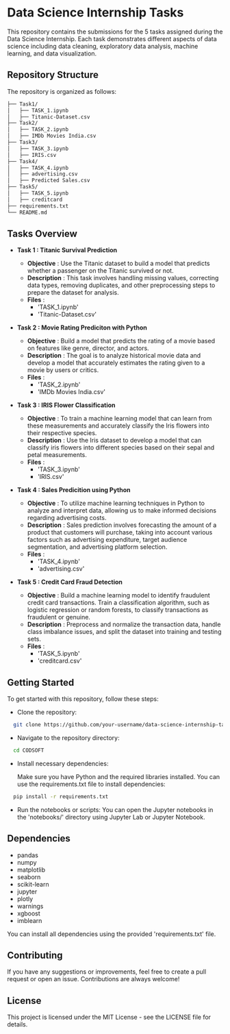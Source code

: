 
# Data Science Internship Tasks

This repository contains the submissions for the 5 tasks assigned during the Data Science Internship. Each task demonstrates different aspects of data science including data cleaning, exploratory data analysis, machine learning, and data visualization.

## Repository Structure

The repository is organized as follows:

```bash
├── Task1/
│   ├── TASK_1.ipynb
│   ├── Titanic-Dataset.csv
├── Task2/
│   ├── TASK_2.ipynb
│   ├── IMDb Movies India.csv
├── Task3/
│   ├── TASK_3.ipynb
│   ├── IRIS.csv
├── Task4/
│   ├── TASK_4.ipynb
│   ├── advertising.csv
│   ├── Predicted Sales.csv
├── Task5/
│   ├── TASK_5.ipynb
│   ├── creditcard
├── requirements.txt
└── README.md
```


## Tasks Overview

- **Task 1 : Titanic Survival Prediction**
    - **Objective** : Use the Titanic dataset to build a model that predicts whether a
        passenger on the Titanic survived or not.
    - **Description** : This task involves handling missing values, correcting
        data types, removing duplicates, and other preprocessing steps to prepare the
        dataset for analysis.
    - **Files** : 
        - 'TASK_1.ipynb'
        - 'Titanic-Dataset.csv' 

- **Task 2 : Movie Rating Prediciton with Python**
    - **Objective** : Build a model that predicts the rating of a movie based on
        features like genre, director, and actors.
    - **Description** : The goal is to analyze
        historical movie data and develop a model that accurately estimates the rating 
        given to a movie by users or critics.
    - **Files** : 
        - 'TASK_2.ipynb'
        - 'IMDb Movies India.csv'

- **Task 3 : IRIS Flower Classification**
    - **Objective** : To train a machine learning model that can learn from
        these measurements and accurately classify the Iris flowers into
        their respective species.
    - **Description** : Use the Iris dataset to develop a model that can classify iris
        flowers into different species based on their sepal and petal
        measurements.
    - **Files** : 
        - 'TASK_3.ipynb'
        - 'IRIS.csv'

- **Task 4 : Sales Predicition using Python**
    - **Objective** : To utilize machine
        learning techniques in Python to analyze and interpret data, allowing
        us to make informed decisions regarding advertising costs.
    - **Description** : Sales prediction involves forecasting the amount of a product
        that customers will purchase, taking into account various factors such as
        advertising expenditure, target audience segmentation, and
        advertising platform selection.
    - **Files** : 
        - 'TASK_4.ipynb'
        - 'advertising.csv'

- **Task 5 : Credit Card Fraud Detection**
    - **Objective** : Build a machine learning model to identify fraudulent credit card
        transactions. Train a classification algorithm, such as logistic regression
        or random forests, to classify transactions as fraudulent or genuine.
    - **Description** : Preprocess and normalize the transaction data, handle class
        imbalance issues, and split the dataset into training and testing sets.
    - **Files** : 
        - 'TASK_5.ipynb'
        - 'creditcard.csv'



## Getting Started

To get started with this repository, follow these steps:

- Clone the repository:
```bash
  git clone https://github.com/your-username/data-science-internship-tasks.git
```

- Navigate to the repository directory:
```bash
  cd CODSOFT
```

- Install necessary dependencies:

  Make sure you have Python and the required libraries installed. You can use the
  requirements.txt file to install dependencies:
```bash
  pip install -r requirements.txt
```

- Run the notebooks or scripts:
  You can open the Jupyter notebooks in the 'notebooks/' directory using Jupyter Lab 
  or Jupyter Notebook.
    
## Dependencies

- pandas
- numpy
- matplotlib
- seaborn
- scikit-learn
- jupyter
- plotly
- warnings
- xgboost
- imblearn

You can install all dependencies using the provided 'requirements.txt' file.


## Contributing

If you have any suggestions or improvements, feel free to create a pull request or open an issue. Contributions are always welcome!

## License

This project is licensed under the MIT License - see the LICENSE file for details.

